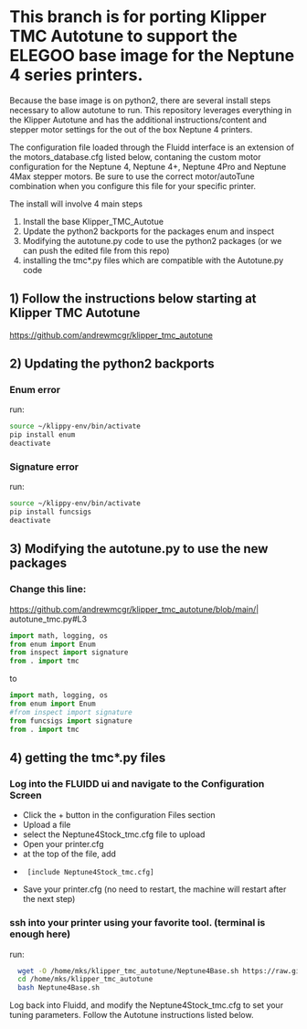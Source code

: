 # This branch is for porting Klipper TMC Autotune to support the ELEGOO base image for the Neptune 4 series printers.
Because the base image is on python2, there are several install steps necessary to allow autotune to run.   This repository leverages everything in the Klipper Autotune and has the additional instructions/content and stepper motor settings for the out of the box Neptune 4 printers.

The configuration file loaded through the Fluidd interface is an extension of the motors_database.cfg listed below, contaning the custom motor configuration for the Neptune 4, Neptune 4+, Neptune 4Pro and Neptune 4Max stepper motors. Be sure to use the correct motor/autoTune combination when you configure this file for your specific printer.

The install will involve 4 main steps
  1)  Install the base Klipper_TMC_Autotue 
  2)  Update the python2 backports for the packages enum and inspect
  3)  Modifying the autotune.py code to use the python2 packages (or we can push the edited file from this repo)
  4)  installing the tmc*.py files which are compatible with the Autotune.py code

## 1) Follow the instructions below starting at Klipper TMC Autotune
  https://github.com/andrewmcgr/klipper_tmc_autotune
## 2) Updating the python2 backports
### Enum error
run:
```bash
source ~/klippy-env/bin/activate
pip install enum
deactivate
```
### Signature error

run:
```bash
source ~/klippy-env/bin/activate
pip install funcsigs
deactivate
```
## 3) Modifying the autotune.py to use the new packages
  ### Change this line:
https://github.com/andrewmcgr/klipper_tmc_autotune/blob/main/| autotune_tmc.py#L3
```python
import math, logging, os
from enum import Enum
from inspect import signature
from . import tmc
```
to
```python
import math, logging, os
from enum import Enum
#from inspect import signature
from funcsigs import signature
from . import tmc
```
## 4) getting the tmc*.py files

 ### Log into the FLUIDD ui and navigate to the Configuration Screen
  -  Click the + button in the configuration Files section
  -  Upload a file
  -  select the Neptune4Stock_tmc.cfg file to upload
  -  Open your printer.cfg
  -  at the top of the file, add
  -      [include Neptune4Stock_tmc.cfg]
  -  Save your printer.cfg (no need to restart, the machine will restart after the next step)
    

  ### ssh into your printer using your favorite tool.  (terminal is enough here)
  run: 
  ```bash
    wget -O /home/mks/klipper_tmc_autotune/Neptune4Base.sh https://raw.githubusercontent.com/cwiegert/klipper_tmc_autotune/main/Neptune4Base.sh
    cd /home/mks/klipper_tmc_autotune
    bash Neptune4Base.sh
  ```
     
Log back into Fluidd, and modify the Neptune4Stock_tmc.cfg to set your tuning parameters.   Follow the Autotune instructions listed below.

